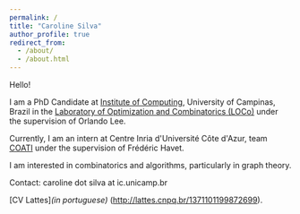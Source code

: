 ```yaml
---
permalink: /
title: "Caroline Silva"
author_profile: true
redirect_from: 
  - /about/
  - /about.html
---
```


Hello! 

I am a PhD Candidate at [Institute of Computing](https://ic.unicamp.br/), University of Campinas, Brazil in the [Laboratory of Optimization and Combinatorics (LOCo)](https://loco.ic.unicamp.br/) under the supervision of Orlando Lee.

Currently, I am an intern at Centre Inria d'Université Côte d'Azur, team [COATI](https://team.inria.fr/coati/presentation/) under the supervision of Frédéric Havet.

I am interested in combinatorics and algorithms, particularly in graph theory.

Contact: caroline dot silva at ic.unicamp.br

[CV Lattes]_(in portuguese)_ (http://lattes.cnpq.br/1371101199872699).
